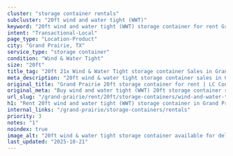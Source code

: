 ```yaml
---
cluster: "storage container rentals"
subcluster: "20ft wind and water tight (WWT)"
keyword: "20ft wind and water tight (WWT) storage container for rent Grand Prairie, TX"
intent: "Transactional-Local"
page_type: "Location-Product"
city: "Grand Prairie, TX"
service_type: "storage container"
condition: "Wind & Water Tight"
size: "20ft"
title_tag: "20ft 21x Wind & Water Tight storage container Sales in Grand Prairie | LC Container"
meta_description: "20ft wind & water tight storage container sales in Grand Prairie. Fast delivery, competitive pricing. Serving storage containers area. Quote ID: 2IJ. Call (214) 524-4168 for your free quote today."
original_title: "Grand Prairie 20ft storage container for rent | LC Container"
original_meta: "Buy wind and water tight (WWT) 20ft storage container rent with local delivery in Grand Prairie, TX. LC Container — local Since 2003. Request a fast quote today."
url_slug: "/grand-prairie/rent/20ft/storage-containers/wind-and-water-tight-wwt"
h1: "Rent 20ft wind and water tight (WWT) storage container in Grand Prairie"
internal_links: "/grand-prairie/storage-containers/rentals"
priority: 3
notes: "1"
noindex: true
image_alt: "20ft wind & water tight storage container available for delivery in Grand Prairie"
last_updated: "2025-10-21"
---
```


<!-- TODO: Add unique city/inventory copy, images, and internal links here. -->
